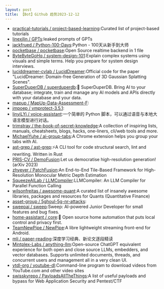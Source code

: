 ```yaml
---
layout: post
title: 【Bot】Github 趋势2023-12-12
---
```


* [practical-tutorials / project-based-learning](https://github.com/practical-tutorials/project-based-learning):Curated list of project-based tutorials
* [linexjlin / GPTs](https://github.com/linexjlin/GPTs):leaked prompts of GPTs
* [jackfrued / Python-100-Days](https://github.com/jackfrued/Python-100-Days):Python - 100天从新手到大师
* [pocketbase / pocketbase](https://github.com/pocketbase/pocketbase):Open Source realtime backend in 1 file
* [ByteByteGoHq / system-design-101](https://github.com/ByteByteGoHq/system-design-101):Explain complex systems using visuals and simple terms. Help you prepare for system design interviews.
* [luciddreamer-cvlab / LucidDreamer](https://github.com/luciddreamer-cvlab/LucidDreamer):Official code for the paper "LucidDreamer: Domain-free Generation of 3D Gaussian Splatting Scenes".
* [SuperDuperDB / superduperdb](https://github.com/SuperDuperDB/superduperdb):🔮 SuperDuperDB. Bring AI to your database; integrate, train and manage any AI models and APIs directly with your database and your data.
* [mapup / MapUp-Data-Assessment-F](https://github.com/mapup/MapUp-Data-Assessment-F):
* [jmpoep / vmprotect-3.5.1](https://github.com/jmpoep/vmprotect-3.5.1):
* [linyiLYi / voice-assistant](https://github.com/linyiLYi/voice-assistant):一个简单的 Python 脚本，可以通过语音与本地大语言模型进行对话。
* [trimstray / the-book-of-secret-knowledge](https://github.com/trimstray/the-book-of-secret-knowledge):A collection of inspiring lists, manuals, cheatsheets, blogs, hacks, one-liners, cli/web tools and more.
* [MichaelYuhe / ai-group-tabs](https://github.com/MichaelYuhe/ai-group-tabs):A Chrome extension helps you group your tabs with AI.
* [ast-grep / ast-grep](https://github.com/ast-grep/ast-grep):⚡A CLI tool for code structural search, lint and rewriting. Written in Rust
* [PRIS-CV / DemoFusion](https://github.com/PRIS-CV/DemoFusion):Let us democratise high-resolution generation! (arXiv 2023)
* [zhyever / PatchFusion](https://github.com/zhyever/PatchFusion):An End-to-End Tile-Based Framework for High-Resolution Monocular Metric Depth Estimation
* [SqueezeAILab / LLMCompiler](https://github.com/SqueezeAILab/LLMCompiler):LLMCompiler: An LLM Compiler for Parallel Function Calling
* [wilsonfreitas / awesome-quant](https://github.com/wilsonfreitas/awesome-quant):A curated list of insanely awesome libraries, packages and resources for Quants (Quantitative Finance)
* [asset-group / 5ghoul-5g-nr-attacks](https://github.com/asset-group/5ghoul-5g-nr-attacks):
* [sweepai / sweep](https://github.com/sweepai/sweep):Sweep: AI-powered Junior Developer for small features and bug fixes.
* [home-assistant / core](https://github.com/home-assistant/core):🏡 Open source home automation that puts local control and privacy first.
* [TeamNewPipe / NewPipe](https://github.com/TeamNewPipe/NewPipe):A libre lightweight streaming front-end for Android.
* [mli / paper-reading](https://github.com/mli/paper-reading):深度学习经典、新论文逐段精读
* [Mintplex-Labs / anything-llm](https://github.com/Mintplex-Labs/anything-llm):Open-source ChatGPT equivalent experience for both open and close source LLMs, embedders, and vector databases. Supports unlimited documents, threads, and concurrent users and management all in a very clean UI.
* [ytdl-org / youtube-dl](https://github.com/ytdl-org/youtube-dl):Command-line program to download videos from YouTube.com and other video sites
* [swisskyrepo / PayloadsAllTheThings](https://github.com/swisskyrepo/PayloadsAllTheThings):A list of useful payloads and bypass for Web Application Security and Pentest/CTF
